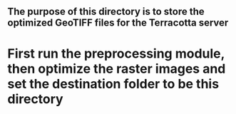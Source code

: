 ## The purpose of this directory is to store the optimized GeoTIFF files for the Terracotta server

# First run the preprocessing module, then optimize the raster images and set the destination folder to be this directory
